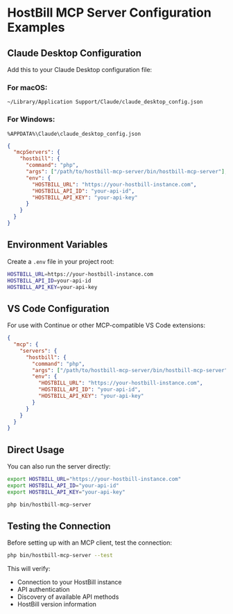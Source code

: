 # HostBill MCP Server Configuration Examples

## Claude Desktop Configuration

Add this to your Claude Desktop configuration file:

### For macOS:
`~/Library/Application Support/Claude/claude_desktop_config.json`

### For Windows:
`%APPDATA%\Claude\claude_desktop_config.json`

```json
{
  "mcpServers": {
    "hostbill": {
      "command": "php",
      "args": ["/path/to/hostbill-mcp-server/bin/hostbill-mcp-server"],
      "env": {
        "HOSTBILL_URL": "https://your-hostbill-instance.com",
        "HOSTBILL_API_ID": "your-api-id",
        "HOSTBILL_API_KEY": "your-api-key"
      }
    }
  }
}
```

## Environment Variables

Create a `.env` file in your project root:

```bash
HOSTBILL_URL=https://your-hostbill-instance.com
HOSTBILL_API_ID=your-api-id
HOSTBILL_API_KEY=your-api-key
```

## VS Code Configuration

For use with Continue or other MCP-compatible VS Code extensions:

```json
{
  "mcp": {
    "servers": {
      "hostbill": {
        "command": "php",
        "args": ["/path/to/hostbill-mcp-server/bin/hostbill-mcp-server"],
        "env": {
          "HOSTBILL_URL": "https://your-hostbill-instance.com",
          "HOSTBILL_API_ID": "your-api-id",
          "HOSTBILL_API_KEY": "your-api-key"
        }
      }
    }
  }
}
```

## Direct Usage

You can also run the server directly:

```bash
export HOSTBILL_URL="https://your-hostbill-instance.com"
export HOSTBILL_API_ID="your-api-id"
export HOSTBILL_API_KEY="your-api-key"

php bin/hostbill-mcp-server
```

## Testing the Connection

Before setting up with an MCP client, test the connection:

```bash
php bin/hostbill-mcp-server --test
```

This will verify:
- Connection to your HostBill instance
- API authentication
- Discovery of available API methods
- HostBill version information